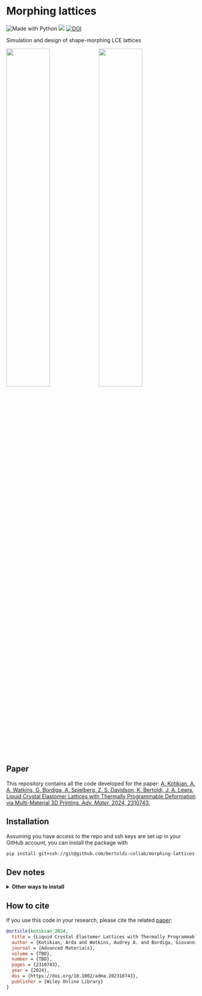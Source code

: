 # Morphing lattices

![Made with Python](https://img.shields.io/badge/Made%20with-Python-blue?logo=python&logoColor=ecf0f1&labelColor=34495e)
[![](https://img.shields.io/badge/Paper-10.1002/adma.202310743-blue?logoColor=ecf0f1&labelColor=34495e)](https://doi.org/10.1002/adma.202310743)
[![DOI](https://zenodo.org/badge/DOI/10.5281/zenodo.10499196.svg)](https://doi.org/10.5281/zenodo.10499196)

Simulation and design of shape-morphing LCE lattices

<p float="center">
  <img src="inverse_design/circle_4_pointed_star_spikeness_0.10_n1_16_n2_18/pareto/weights_0.93_0.07_best/discrete_animation_with_targets_temperature.gif" width="48%" />
  <img src="inverse_design/curvy_square_spikeness_0.10_n1_16_n2_18/pareto/weights_0.43_0.57_best/discrete_animation_with_targets_temperature.gif" width="48%" />
</p>

## Paper

This repository contains all the code developed for the paper:
[A. Kotikian, A. A. Watkins, G. Bordiga, A. Spielberg, Z. S. Davidson, K. Bertoldi, J. A. Lewis, Liquid Crystal Elastomer Lattices with Thermally Programmable Deformation via Multi-Material 3D Printing. _Adv. Mater._ 2024, 2310743.](https://doi.org/10.1002/adma.202310743)

## Installation

Assuming you have access to the repo and ssh keys are set up in your GitHub account, you can install the package with

```bash
pip install git+ssh://git@github.com/bertoldi-collab/morphing-lattices.git@main
```

## Dev notes

<details>
<summary><b>Other ways to install</b></summary>

### Installation (with poetry)

The dependency management of the project is done via [poetry](https://python-poetry.org/docs/).

To get started

- Install [poetry](https://python-poetry.org/docs/)
- Clone the repo
- `cd` into the root directory and run `poetry install`. This will create the poetry environment.
- If you are using vscode, search for `venv path` in the settings and paste `~/.cache/pypoetry/virtualenvs` in the `venv path` field. Then select the poetry enviroment as python enviroment for the project.

### Installation (with pip)

This is meant to be a quick way to use the package.
It is not recommended to use this method for development.

To get started

- Clone the repo
- `cd` into the root directory and run `pip install -e .`

</details>

## How to cite

If you use this code in your research, please cite the related [paper](https://doi.org/10.1002/adma.202310743):

```bibtex
@article{kotikian_2024,
  title = {Liquid Crystal Elastomer Lattices with Thermally Programmable Deformation via Multi-Material 3D Printing},
  author = {Kotikian, Arda and Watkins, Audrey A. and Bordiga, Giovanni and Spielberg, Andrew and Davidson, Zoey S. and Bertoldi, Katia and Lewis, Jennifer A.},
  journal = {Advanced Materials},
  volume = {TBD},
  number = {TBD},
  pages = {2310743},
  year = {2024},
  doi = {https://doi.org/10.1002/adma.202310743},
  publisher = {Wiley Online Library}
}
```
